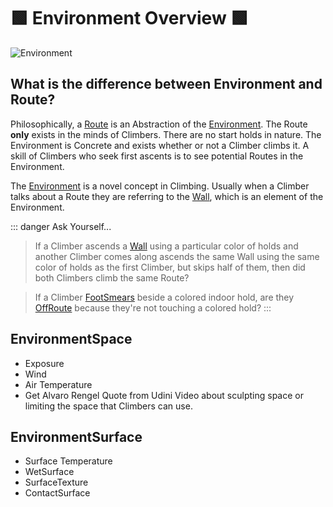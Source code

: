 # 🟩 <envi>Environment Overview</envi> 🟩

![Environment](/Environment.png)

## What is the difference between Environment and Route?

Philosophically, a [Route](/reference/Route/RouteOverview) is an Abstraction of the [Environment](/reference/Environment/EnvironmentOverview). The Route **only** exists in the minds of Climbers. There are no start holds in nature. The Environment is Concrete and exists whether or not a Climber climbs it. A skill of Climbers who seek first ascents is to see potential Routes in the Environment.

The [Environment](/reference/Envrionment/EnvironmentOverview) is a novel concept in Climbing. Usually when a Climber talks about a Route they are referring to the [Wall](/reference/Environment/Wall/Overview), which is an element of the Environment.

::: danger Ask Yourself...
> If a Climber ascends a [Wall](/reference/Environment/Wall/Overview) using a particular color of holds and another Climber comes along ascends the same Wall using the same color of holds as the first Climber, but skips half of them, then did both Climbers climb the same Route?


> If a Climber [FootSmears](/reference/Move/FootMove/FootSmear) beside a colored indoor hold, are they [OffRoute](/reference/Glossary#offroute) because they're not touching a colored hold?
:::

## EnvironmentSpace

- Exposure
- Wind
- Air Temperature
- Get Alvaro Rengel Quote from Udini Video about sculpting space or limiting the space that Climbers can use.

## EnvironmentSurface

- Surface Temperature
- WetSurface
- SurfaceTexture
- ContactSurface